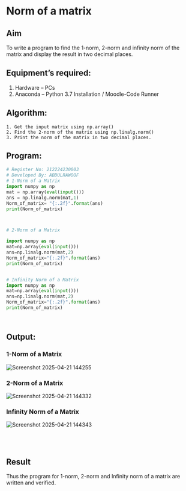 # Norm of a matrix
## Aim
To write a program to find the 1-norm, 2-norm and infinity norm of the matrix and display the result in two decimal places.
## Equipment’s required:
1.	Hardware – PCs
2.	Anaconda – Python 3.7 Installation / Moodle-Code Runner
## Algorithm:
	1. Get the input matrix using np.array()   
    2. Find the 2-norm of the matrix using np.linalg.norm()
	3. Print the norm of the matrix in two decimal places.
## Program:
```Python
# Register No: 212224230003
# Developed By: ABDULRAWOOF
# 1-Norm of a Matrix
import numpy as np
mat = np.array(eval(input()))
ans = np.linalg.norm(mat,1)
Norm_of_matrix= "{:.2f}".format(ans)
print(Norm_of_matrix)



# 2-Norm of a Matrix

import numpy as np
mat=np.array(eval(input()))
ans=np.linalg.norm(mat,2)
Norm_of_matrix="{:.2f}".format(ans)
print(Norm_of_matrix)


# Infinity Norm of a Matrix
import numpy as np
mat=np.array(eval(input()))
ans=np.linalg.norm(mat,2)
Norm_of_matrix="{:.2f}".format(ans)
print(Norm_of_matrix)




```
## Output:
### 1-Norm of a Matrix
![Screenshot 2025-04-21 144255](https://github.com/user-attachments/assets/9036ecb8-57cf-4cfe-a0b7-c2627672b6e1)


### 2-Norm of a Matrix
![Screenshot 2025-04-21 144332](https://github.com/user-attachments/assets/c96dd59d-d8a3-4d97-bcce-55d8bd2b8fb7)


### Infinity Norm of a Matrix
![Screenshot 2025-04-21 144343](https://github.com/user-attachments/assets/8f5af02b-bbc8-48dc-a556-d737748ddfae)

<br>
<br>

## Result
Thus the program for 1-norm, 2-norm and Infinity norm of a matrix are written and verified.
